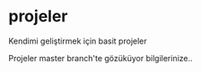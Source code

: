 # projeler
Kendimi geliştirmek için basit projeler

Projeler master branch'te gözüküyor bilgilerinize..
